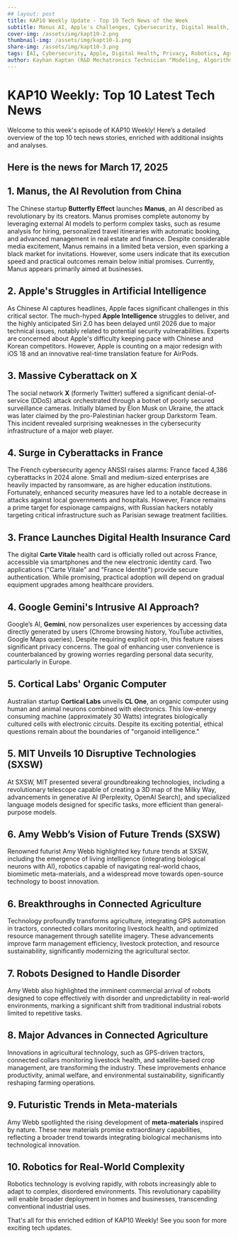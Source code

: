 ```yaml
---
## layout: post
title: KAP10 Weekly Update - Top 10 Tech News of the Week
subtitle: Manus AI, Apple's Challenges, Cybersecurity, Digital Health, Organic Computing, and More.
cover-img: /assets/img/kapt10-2.png
thumbnail-img: /assets/img/kapt10-1.png
share-img: /assets/img/kapt10-3.png
tags: [AI, Cybersecurity, Apple, Digital Health, Privacy, Robotics, Agriculture, Innovation, Technology, SXSW]
author: Kayhan Kaptan (R&D Mechatronics Technician "Modeling, Algorithms, Validation" TEAM - Expert in Medical Physics Quality Control)
---
```

# KAP10 Weekly: Top 10 Latest Tech News

Welcome to this week's episode of KAP10 Weekly! Here’s a detailed overview of the top 10 tech news stories, enriched with additional insights and analyses.

## Here is the news for March 17, 2025

## 1. Manus, the AI Revolution from China
The Chinese startup **Butterfly Effect** launches **Manus**, an AI described as revolutionary by its creators. Manus promises complete autonomy by leveraging external AI models to perform complex tasks, such as resume analysis for hiring, personalized travel itineraries with automatic booking, and advanced management in real estate and finance. Despite considerable media excitement, Manus remains in a limited beta version, even sparking a black market for invitations. However, some users indicate that its execution speed and practical outcomes remain below initial promises. Currently, Manus appears primarily aimed at businesses.

## 2. Apple's Struggles in Artificial Intelligence
As Chinese AI captures headlines, Apple faces significant challenges in this critical sector. The much-hyped **Apple Intelligence** struggles to deliver, and the highly anticipated Siri 2.0 has been delayed until 2026 due to major technical issues, notably related to potential security vulnerabilities. Experts are concerned about Apple's difficulty keeping pace with Chinese and Korean competitors. However, Apple is counting on a major redesign with iOS 18 and an innovative real-time translation feature for AirPods.

## 3. Massive Cyberattack on X
The social network **X** (formerly Twitter) suffered a significant denial-of-service (DDoS) attack orchestrated through a botnet of poorly secured surveillance cameras. Initially blamed by Elon Musk on Ukraine, the attack was later claimed by the pro-Palestinian hacker group Darkstorm Team. This incident revealed surprising weaknesses in the cybersecurity infrastructure of a major web player.

## 4. Surge in Cyberattacks in France
The French cybersecurity agency ANSSI raises alarms: France faced 4,386 cyberattacks in 2024 alone. Small and medium-sized enterprises are heavily impacted by ransomware, as are higher education institutions. Fortunately, enhanced security measures have led to a notable decrease in attacks against local governments and hospitals. However, France remains a prime target for espionage campaigns, with Russian hackers notably targeting critical infrastructure such as Parisian sewage treatment facilities.

## 3. France Launches Digital Health Insurance Card
The digital **Carte Vitale** health card is officially rolled out across France, accessible via smartphones and the new electronic identity card. Two applications ("Carte Vitale" and "France Identité") provide secure authentication. While promising, practical adoption will depend on gradual equipment upgrades among healthcare providers.

## 4. Google Gemini's Intrusive AI Approach?
Google’s AI, **Gemini**, now personalizes user experiences by accessing data directly generated by users (Chrome browsing history, YouTube activities, Google Maps queries). Despite requiring explicit opt-in, this feature raises significant privacy concerns. The goal of enhancing user convenience is counterbalanced by growing worries regarding personal data security, particularly in Europe.

## 5. Cortical Labs' Organic Computer
Australian startup **Cortical Labs** unveils **CL One**, an organic computer using human and animal neurons combined with electronics. This low-energy consuming machine (approximately 30 Watts) integrates biologically cultured cells with electronic circuits. Despite its exciting potential, ethical questions remain about the boundaries of "organoid intelligence."

## 5. MIT Unveils 10 Disruptive Technologies (SXSW)
At SXSW, MIT presented several groundbreaking technologies, including a revolutionary telescope capable of creating a 3D map of the Milky Way, advancements in generative AI (Perplexity, OpenAI Search), and specialized language models designed for specific tasks, more efficient than general-purpose models.

## 6. Amy Webb’s Vision of Future Trends (SXSW)
Renowned futurist Amy Webb highlighted key future trends at SXSW, including the emergence of living intelligence (integrating biological neurons with AI), robotics capable of navigating real-world chaos, biomimetic meta-materials, and a widespread move towards open-source technology to boost innovation.

## 6. Breakthroughs in Connected Agriculture
Technology profoundly transforms agriculture, integrating GPS automation in tractors, connected collars monitoring livestock health, and optimized resource management through satellite imagery. These advancements improve farm management efficiency, livestock protection, and resource sustainability, significantly modernizing the agricultural sector.

## 7. Robots Designed to Handle Disorder
Amy Webb also highlighted the imminent commercial arrival of robots designed to cope effectively with disorder and unpredictability in real-world environments, marking a significant shift from traditional industrial robots limited to repetitive tasks.

## 8. Major Advances in Connected Agriculture
Innovations in agricultural technology, such as GPS-driven tractors, connected collars monitoring livestock health, and satellite-based crop management, are transforming the industry. These improvements enhance productivity, animal welfare, and environmental sustainability, significantly reshaping farming operations.

## 9. Futuristic Trends in Meta-materials
Amy Webb spotlighted the rising development of **meta-materials** inspired by nature. These new materials promise extraordinary capabilities, reflecting a broader trend towards integrating biological mechanisms into technological innovation.

## 10. Robotics for Real-World Complexity
Robotics technology is evolving rapidly, with robots increasingly able to adapt to complex, disordered environments. This revolutionary capability will enable broader deployment in homes and businesses, transcending conventional industrial uses.

That's all for this enriched edition of KAP10 Weekly! See you soon for more exciting tech updates.
